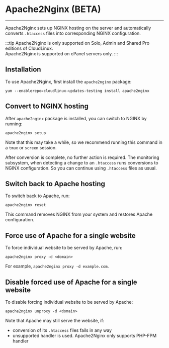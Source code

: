 
# Apache2Nginx (BETA)
---

Apache2Nginx sets up NGINX hosting on the server and automatically converts `.htaccess` files into corresponding NGINX 
configuration.

:::tip
Apache2Nginx is only supported on Solo, Admin and Shared Pro editions of CloudLinux.  
Apache2Nginx is supported on cPanel servers only.
:::

## Installation

To use Apache2Nginx, first install the `apache2nginx` package:

```
yum --enablerepo=cloudlinux-updates-testing install apache2nginx
```

## Convert to NGINX hosting

After `apache2nginx` package is installed, you can switch to NGINX by running:

```
apache2nginx setup
```

Note that this may take a while, so we recommend running this command in a `tmux` or `screen` session.

After conversion is complete, no further action is required.
The monitoring subsystem, when detecting a change to an `.htaccess` runs conversions to NGINX configuration.
So you can continue using `.htaccess` files as usual.

## Switch back to Apache hosting

To switch back to Apache, run:

```
apache2nginx reset
```

This command removes NGINX from your system and restores Apache configuration.

## Force use of Apache for a single website

To force individual website to be served by Apache, run:

```
apache2nginx proxy -d <domain>
```

For example, `apache2nginx proxy -d example.com`.


## Disable forced use of Apache for a single website

To disable forcing individual website to be served by Apache:

```
apache2nginx unproxy -d <domain>
```

Note that Apache may still serve the website, if:
* conversion of its `.htaccess` files fails in any way
* unsupported handler is used. Apache2Nginx only supports PHP-FPM handler
